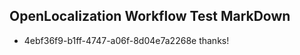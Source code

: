## OpenLocalization Workflow Test MarkDown
* 4ebf36f9-b1ff-4747-a06f-8d04e7a2268e thanks!

<!--HONumber=Feb17_HO2-->


